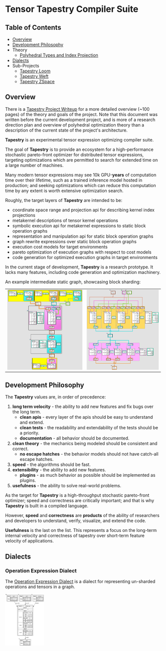 # Tensor Tapestry Compiler Suite

## Table of Contents

- [Overview](#overview)
- [Development Philosophy](#development-philosophy)
- Theory
  - [Polyhedral Types and Index Projection](PolyhedralTypesAndIndexProjection.md)
- [Dialects](#Dialects)
- Sub-Projects
  - [Tapestry Loom](TapestryLoom.md)
  - [Tapestry Weft](TapestryWeft.md)
  - [Tapestry ZSpace](TapestryZSpace.md)


## Overview

There is a [Tapestry Project Writeup](https://crutcher.github.io/Tapestry/) for a more detailed
overview (~100 pages) of the theory and goals of the project. Note that this document was written
before the current development project, and is more of a research direction plan and overview of
polyhedral optimization theory than a description of the current state of the project's
architecture.

**Tapestry** is an experimental tensor expression optimizing compiler suite.

The goal of **Tapestry** is to provide an ecosystem for a high-performance stochastic pareto-front
optimizer for distributed tensor expressions, targeting optimizations which are permitted to search
for extended time on a large number of machines.

Many modern tensor expressions may see 10k GPU-**years** of computation time over their lifetime,
such as a trained inference model hosted in production; and seeking optimizations which can reduce
this computation time by any extent is worth extensive optimization search.

Roughly, the target layers of **Tapestry** are intended to be:

- coordinate space range and projection api for describing kernel index projections
- metakernel descriptions of tensor kernel operations
- symbolic execution api for metakernel expressions to static block operation graphs
- representation and manipulation api for static block operation graphs
- graph rewrite expressions over static block operation graphs
- execution cost models for target environments
- pareto optimization of execution graphs with respect to cost models
- code generation for optimized execution graphs in target environments

In the current stage of development, **Tapestry** is a research prototype. It lacks many features,
including code generation and optimization machinery.

An example intermediate static graph, showcasing block sharding:

<table cellborder="0">
  <tr>
    <td>
      <div style="width: 100%; margin: auto">
        <img alt="linear.relu" src="media/linear.relu.ortho.jpg"/>
      </div>
    </td>
    <td>
      <div style="width: 100%; margin: auto">
        <img alt="linear.relu.4x" src="media/linear.relu.4x.ortho.jpg"/>
      </div>
    </td>
  </tr>
</table>

## Development Philosophy

The **Tapestry** values are, in order of precedence:

1. **long term velocity** - the ability to add new features and fix bugs over the long term.
    - **clean apis** - every layer of the apis should be easy to understand and extend.
    - **clean tests** - the readability and extendability of the tests should be a priority.
    - **documentation** - all behavior should be documented.
2. **clean theory** - the mechanics being modeled should be consistent and correct.
    - **no escape hatches** - the behavior models should not have catch-all escape hatches.
3. **speed** - the algorithms should be fast.
4. **extensibility** - the ability to add new features.
    - **plugins** - as much behavior as possible should be implemented as plugins.
5. **usefulness** - the ability to solve real-world problems.

As the target for **Tapestry** is a high-throughput stochastic pareto-front optimizer; speed and
correctness are critically important; and that is why **Tapestry** is built in a compiled language.

However, **speed** and **correctness** are **products** of the ability of researchers and developers
to understand, verify, visualize, and extend the code.

**Usefulness** is the last on the list. This represents a focus on the long-term internal velocity
and correctness of tapestry over short-term feature velocity of applications.

## Dialects

### Operation Expression Dialect

The [Operation Expression Dialect](dialects/OperationExpressionDialect.md) is a dialect for representing un-sharded operations and tensors in a graph.

<img src="dialects/OperationExpressionDialect/example1.dot.png" width="25%"/>
